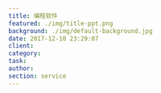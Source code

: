 ```yaml
---
title: 编程软件
featured: ./img/title-ppt.png
background: ./img/default-background.jpg
date: 2017-12-10 23:29:07
client:
category:
task:
author:
section: service
---
```

